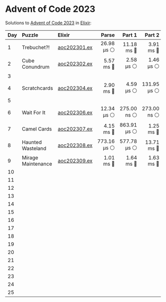# Advent of Code 2023

Solutions to [Advent of Code 2023](https://adventofcode.com/2023/) in [Elixir](https://elixir-lang.org/):

| Day  | Puzzle             | Elixir                                             |       Parse |      Part 1 |      Part 2 |      Total |
| :--- | :----------------- | :------------------------------------------------- | ----------: | ----------: | ----------: | ---------: |
| 1    | Trebuchet?!        | [aoc202301.ex](01_trebuchet/aoc202301.ex)          |  26.98 µs ⚪️ |  11.18 ms 🔵 |   3.91 ms 🔵 | 15.11 ms 🔵 |
| 2    | Cube Conundrum     | [aoc202302.ex](02_cube_conundrum/aoc202302.ex)     |   5.57 ms 🔵 |   2.58 µs ⚪️ |   1.46 µs ⚪️ |  5.57 ms 🔵 |
| 3    |                    |                                                    |             |             |             |            |
| 4    | Scratchcards       | [aoc202304.ex](04_scratchcards/aoc202304.ex)       |   2.90 ms 🔵 |   4.59 µs ⚪️ | 131.95 µs ⚪️ |  3.04 ms 🔵 |
| 5    |                    |                                                    |             |             |             |            |
| 6    | Wait For It        | [aoc202306.ex](06_wait_for_it/aoc202306.ex)        |  12.34 µs ⚪️ | 275.00 ns ⚪️ | 273.00 ns ⚪️ | 12.88 µs ⚪️ |
| 7    | Camel Cards        | [aoc202307.ex](07_camel_cards/aoc202307.ex)        |   4.15 ms 🔵 | 863.91 µs ⚪️ |   1.25 ms 🔵 |  6.26 ms 🔵 |
| 8    | Haunted Wasteland  | [aoc202308.ex](08_haunted_wasteland/aoc202308.ex)  | 773.16 µs ⚪️ | 577.78 µs ⚪️ |  13.71 ms 🔵 | 15.06 ms 🔵 |
| 9    | Mirage Maintenance | [aoc202309.ex](09_mirage_maintenance/aoc202309.ex) |   1.01 ms 🔵 |   1.64 ms 🔵 |   1.63 ms 🔵 |  4.28 ms 🔵 |
| 10   |                    |                                                    |             |             |             |            |
| 11   |                    |                                                    |             |             |             |            |
| 12   |                    |                                                    |             |             |             |            |
| 13   |                    |                                                    |             |             |             |            |
| 14   |                    |                                                    |             |             |             |            |
| 15   |                    |                                                    |             |             |             |            |
| 16   |                    |                                                    |             |             |             |            |
| 17   |                    |                                                    |             |             |             |            |
| 18   |                    |                                                    |             |             |             |            |
| 19   |                    |                                                    |             |             |             |            |
| 20   |                    |                                                    |             |             |             |            |
| 21   |                    |                                                    |             |             |             |            |
| 22   |                    |                                                    |             |             |             |            |
| 23   |                    |                                                    |             |             |             |            |
| 24   |                    |                                                    |             |             |             |            |
| 25   |                    |                                                    |             |             |             |            |
